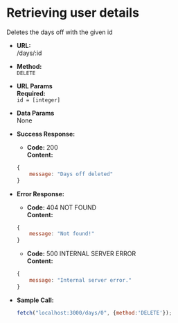# Retrieving user details

Deletes the days off with the given id

* **URL:** <br>
    /days/:id

* **Method:** <br>
    `DELETE`

* **URL Params** <br>
**Required:** <br>
    `id = [integer]`

* **Data Params** <br>
    None

* **Success Response:** <br>
    * **Code:** 200 <br>
      **Content:** 
    ```javascript
    {
        message: "Days off deleted"
    }
    ```

* **Error Response:** <br>
    * **Code:** 404 NOT FOUND <br>
      **Content:** 
    ```javascript
    {
        message: "Not found!"
    }
    ```
    * **Code:** 500 INTERNAL SERVER ERROR <br>
      **Content:** 
    ```javascript
    {
        message: "Internal server error."
    }
    ```
 
* **Sample Call:** <br>
    ```javascript
    fetch("localhost:3000/days/0", {method:'DELETE'});
    ```
